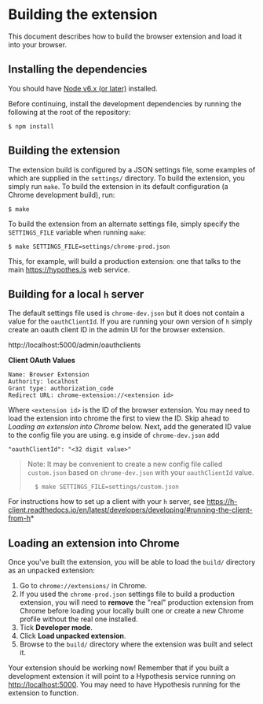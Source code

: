 Building the extension
======================

This document describes how to build the browser extension and load it into your
browser.

Installing the dependencies
---------------------------

You should have [Node v6.x (or later)][node] installed.

Before continuing, install the development dependencies by running the following
at the root of the repository:

    $ npm install

[node]: https://nodejs.org/en/download/

Building the extension
----------------------

The extension build is configured by a JSON settings file, some examples of
which are supplied in the `settings/` directory. To build the extension, you
simply run `make`. To build the extension in its default configuration (a Chrome
development build), run:

    $ make

To build the extension from an alternate settings file, simply specify the
`SETTINGS_FILE` variable when running `make`:

    $ make SETTINGS_FILE=settings/chrome-prod.json

This, for example, will build a production extension: one that talks to the main
<https://hypothes.is> web service.

Building for a local `h` server
-------------------------------

The default settings file used is `chrome-dev.json` but it does not contain a 
value for the `oauthClientId`. If you are running your own version of `h` 
simply create an oauth client ID in the admin UI for the browser extension.

http://localhost:5000/admin/oauthclients

**Client OAuth Values**

    Name: Browser Extension
    Authority: localhost
    Grant type: authorization_code
    Redirect URL: chrome-extension://<extension id>

Where `<extension id>` is the ID of the browser extension. You may need to load the extension 
into chrome the first to view the ID. Skip ahead to _Loading an extension into Chrome_
below. Next, add the generated ID value to the config file you are using. e.g inside of 
`chrome-dev.json` add

```
"oauthClientId": "<32 digit value>"
```

> Note:
> It may be convenient to create a new config file called `custom.json` based 
> on `chrome-dev.json` with your  `oauthClientId` value.
>
>       $ make SETTINGS_FILE=settings/custom.json

For instructions how to set up a client with your `h` server, see 
https://h-client.readthedocs.io/en/latest/developers/developing/#running-the-client-from-h*


Loading an extension into Chrome
--------------------------------

Once you've built the extension, you will be able to load the `build/` directory
as an unpacked extension:

1.  Go to `chrome://extensions/` in Chrome.
2. If you used the `chrome-prod.json` settings file to build a production
   extension, you will need to **remove** the "real" production extension from
   Chrome before loading your locally built one or create a new Chrome profile
   without the real one installed.
3.  Tick **Developer mode**.
4.  Click **Load unpacked extension**.
5.  Browse to the `build/` directory where the extension was built and select it.

Your extension should be working now! Remember that if you built a development
extension it will point to a Hypothesis service running on
<http://localhost:5000>. You may need to have Hypothesis running for the
extension to function.
